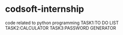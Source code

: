 # codsoft-internship
code related to python programming 
TASK1:TO DO LIST
TASK2:CALCULATOR
TASK3:PASSWORD GENERATOR 
